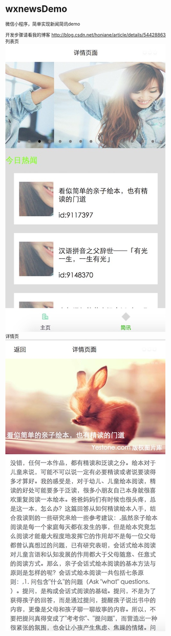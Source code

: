 # wxnewsDemo
微信小程序，简单实现新闻简讯demo 

开发步骤请看我的博客
http://blog.csdn.net/honjane/article/details/54428863
列表页
 ![image](https://github.com/honjane/wxnewsDemo/blob/master/pages/images/list.jpg)
详情页
 ![image](https://github.com/honjane/wxnewsDemo/blob/master/pages/images/detail.jpg)
